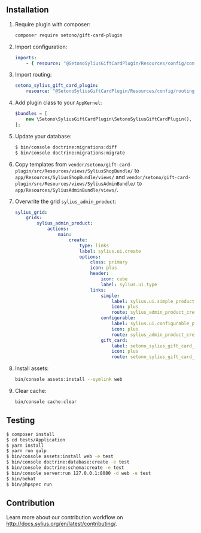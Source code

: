 ## Installation

1. Require plugin with composer:

    ```bash
    composer require setono/gift-card-plugin
    ```

2. Import configuration:

    ```yaml
    imports:
        - { resource: "@SetonoSyliusGiftCardPlugin/Resources/config/config.yml" }
    ```
3. Import routing:
   
    ```yaml
    setono_sylius_gift_card_plugin:
        resource: "@SetonoSyliusGiftCardPlugin/Resources/config/routing.yml"
    ```

4. Add plugin class to your `AppKernel`:

    ```php
    $bundles = [
        new \Setono\SyliusGiftCardPlugin\SetonoSyliusGiftCardPlugin(),
    ];
    ```
5. Update your database:

    ```bash
    $ bin/console doctrine:migrations:diff
    $ bin/console doctrine:migrations:migrate
    ```

6. Copy templates from `vendor/setono/gift-card-plugin/src/Resources/views/SyliusShopBundle/` 
   to `app/Resources/SyliusShopBundle/views/` and  `vendor/setono/gift-card-plugin/src/Resources/views/SyliusAdminBundle/` to `app/Resources/SyliusAdminBundle/views/`.
   
7. Overwrite the grid `sylius_admin_product`:

    ```yml
    sylius_grid:
        grids:
            sylius_admin_product:
                actions:
                    main:
                        create:
                            type: links
                            label: sylius.ui.create
                            options:
                                class: primary
                                icon: plus
                                header:
                                    icon: cube
                                    label: sylius.ui.type
                                links:
                                    simple:
                                        label: sylius.ui.simple_product
                                        icon: plus
                                        route: sylius_admin_product_create_simple
                                    configurable:
                                        label: sylius.ui.configurable_product
                                        icon: plus
                                        route: sylius_admin_product_create
                                    gift_card:
                                        label: setono_sylius_gift_card_plugin.ui.gift_card
                                        icon: plus
                                        route: setono_sylius_gift_card_plugin_admin_product_create_gift_card
    ```

8. Install assets:

    ```bash
    bin/console assets:install --symlink web
    ```

9. Clear cache:

    ```bash
    bin/console cache:clear
    ```
    
## Testing

```bash
$ composer install
$ cd tests/Application
$ yarn install
$ yarn run gulp
$ bin/console assets:install web -e test
$ bin/console doctrine:database:create -e test
$ bin/console doctrine:schema:create -e test
$ bin/console server:run 127.0.0.1:8080 -d web -e test
$ bin/behat
$ bin/phpspec run
```

## Contribution

Learn more about our contribution workflow on http://docs.sylius.org/en/latest/contributing/.
